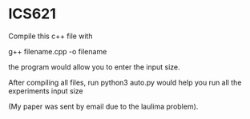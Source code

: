 # ICS621

Compile this c++ file with

g++ filename.cpp -o filename

the program would allow you to enter the input size.

After compiling all files, run python3 auto.py would help you run all the experiments input size

(My paper was sent by email due to the laulima problem).
